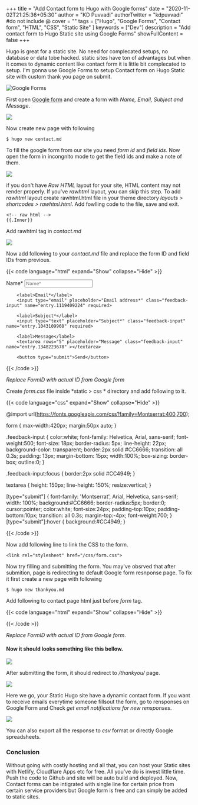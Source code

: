 +++
title = "Add Contact form to Hugo with Google forms"
date = "2020-11-02T21:25:36+05:30"
author = "KD Puvvadi"
authorTwitter = "kdpuvvadi" #do not include @
cover = ""
tags = ["Hugo", "Google Forms", "Contact form", "HTML", "CSS", "Static Site" ]
keywords = ["Dev"]
description = "Add contact form to Hugo Static site using Google Forms"
showFullContent = false
+++

Hugo is great for a static site. No need for complecated setups, no database or data tobe hacked. static sites have ton of advantages but when it comes to dynamic content like contact form it is little bit complecated to setup. I'm gonna use Google Forms to setup Contact form on Hugo Static site with custom thank you page on submit.

![Google Forms](/image/google-forms.jpg)

First open [Google form](https://www.google.com/forms/about/) and create a form with *Name, Email, Subject and Message*.

![](/image/contact-form-google-form-fields.png)


Now create new page with following

````
$ hugo new contact.md
````
To fill the google form from our site you need *form id* and *field ids*. Now open the form in incongnito mode to get the field ids and make a note of them.

![](/image/google-form-fields.png)

if you don't have *Raw HTML* layout for your site, HTML content may not render properly. If you've *rawhtml* layout, you can skip this step.
To add *rawhtml* layout create rawhtml.html file in your theme directory *layouts > shortcodes > rawhtml.html*. Add fowlling code to the file, save and exit. 

````
<!-- raw html -->
{{.Inner}}
````
Add rawhtml tag in *contact.md*

![](/image/rawhtml.jpg)

Now add following to your *contact.md* file and replace the form ID and field IDs from previous. 

{{< code language="html"  expand="Show" collapse="Hide" >}}

<form action="https://docs.google.com/forms/d/e/<formID/formResponse" method="post" target="hidden_iframe" onsubmit="submitted=true">
        <label>Name*</label>
        <input type="text" placeholder="Name*" class="feedback-input" name="entry.719211028" required>

        <label>Email*</label>
        <input type="email" placeholder="Email address*" class="feedback-input" name="entry.1119409224" required>

        <label>Subject*</label>
        <input type="text" placeholder="Subject*" class="feedback-input" name="entry.1043109960" required>
    
        <label>Message</label>
        <textarea rows="5" placeholder="Message" class="feedback-input" name="entry.1348223678" ></textarea>
    
        <button type="submit">Send</button>
</form>

{{< /code >}}

*Replace FormID with actual ID from Google form*

Create *form.css* file inside *static > css * directory and add following to it.

{{< code language="css" expand="Show" collapse="Hide"  >}}

@import url(https://fonts.googleapis.com/css?family=Montserrat:400,700);

form { max-width:420px; margin:50px auto; }

.feedback-input {
color:white;
font-family: Helvetica, Arial, sans-serif;
font-weight:500;
font-size: 18px;
border-radius: 5px;
line-height: 22px;
background-color: transparent;
border:2px solid #CC6666;
transition: all 0.3s;
padding: 13px;
margin-bottom: 15px;
width:100%;
box-sizing: border-box;
outline:0;
}

.feedback-input:focus { border:2px solid #CC4949; }

textarea {
height: 150px;
line-height: 150%;
resize:vertical;
}

[type="submit"] {
font-family: 'Montserrat', Arial, Helvetica, sans-serif;
width: 100%;
background:#CC6666;
border-radius:5px;
border:0;
cursor:pointer;
color:white;
font-size:24px;
padding-top:10px;
padding-bottom:10px;
transition: all 0.3s;
margin-top:-4px;
font-weight:700;
}
[type="submit"]:hover { background:#CC4949; }

{{< /code >}}


Now add following line to link the CSS to the form. 

````
<link rel="stylesheet" href="/css/form.css">
````

Now try filling and submitting the form. You may've obsrved that after submition, page is redirecting to default Google form resnponse page. To fix it first create a new page with following

````
$ hugo new thankyou.md
````
Add following to contact page html just before *form* tag.

{{< code language="html"  expand="Show" collapse="Hide" >}}
<script type="text/javascript">var submitted=false;</script>
<iframe name="hidden_iframe" id="hidden_iframe" style="display:none;" 
onload="if(submitted) {window.location='/thankyou';}"></iframe>

<form action="https://docs.google.com/forms/d/e/<formID>/formResponse" 
method="post" target="hidden_iframe" onsubmit="submitted=true;">
</form>
{{< /code >}}

*Replace FormID with actual ID from Google form*.

#### Now it should looks something like this bellow.

![](/image/contact-form.jpg)

After submitting the form, it should redirect to */thankyou/* page.

![](/image/contact-res.png)

Here we go, your Static Hugo site have a dynamic contact form. If you want to receive emails everytime someone fillsout the form, go to rensponses on Google Form and Check *get email notifications for new rensponses*. 

![](/image/google-form-res-email.jpg)

You can also export all the response to *csv* format or directly Google spreadsheets. 

### Conclusion

Without going with costly hosting and all that, you can host your Static sites with Netlify, Cloudflare Apps etc for free. All you've do is invest little time. Push the code to Github and site will be auto build and deployed. Now, Contact forms can be intigrated with single line for certain price from certain service providers but Google form is free and can simply be added to static sites. 
